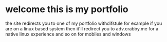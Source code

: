<h1>welcome this is my portfolio</h1>
the site redirects you to one of my portfolio withdifstule
for example if you are on a linux based system then it'll 
redirect you to adv.crabby.me for a native linux experience and
so on for mobiles and windows 
